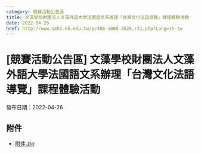 ```yaml
---
category: 競賽活動公告區
title: 文藻學校財團法人文藻外語大學法國語文系辦理「台灣文化法語導覽」課程體驗活動
date: 2022-04-26
href: http://www.smhs.kh.edu.tw/p/406-1000-3528,r21.php?Lang=zh-tw
---
```


# [競賽活動公告區] 文藻學校財團法人文藻外語大學法國語文系辦理「台灣文化法語導覽」課程體驗活動

發布日期：2022-04-26



## 附件

- [附件.zip](https://www.smhs.kh.edu.tw/app/index.php?Action=downloadfile&file=WVhSMFlXTm9Mek0yTDNCMFlWOHpNams0WHpjM05URTBORFJmTmpNeU56TXVlbWx3&fname=DGGGROTSYWQO41XX50LKSWHGRK30OOLKDGUWTSKK4125MLVWKPROVTPOUSSSPKPO)

